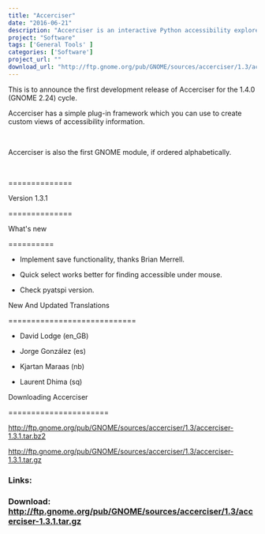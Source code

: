 ```yaml
---
title: "Accerciser"
date: "2016-06-21"
description: "Accerciser is an interactive Python accessibility explorer for the GNOME desktop. It uses AT-SPI to inspect and control widgets, allowing you to check if an application is providing correct information to assistive technologies and automated test frameworks."
project: "Software"
tags: ['General Tools' ]
categories: ['Software']
project_url: ""
download_url: "http://ftp.gnome.org/pub/GNOME/sources/accerciser/1.3/accerciser-1.3.1.tar.gz"
---
```

This is to announce the first development release of Accerciser for the 1.4.0 (GNOME 2.24) cycle.

Accerciser has a simple plug-in framework which you can use to create custom views of accessibility information.

 

Accerciser is also the first GNOME module, if ordered alphabetically.

 

==============

Version 1.3.1

==============

What's new

==========

- Implement save functionality, thanks Brian Merrell.

- Quick select works better for finding accessible under mouse.

- Check pyatspi version.

New And Updated Translations

============================

- David Lodge (en\_GB)

- Jorge González (es)

- Kjartan Maraas (nb)

- Laurent Dhima (sq)

Downloading Accerciser

======================

<a href="">http://ftp.gnome.org/pub/GNOME/sources/accerciser/1.3/accerciser-1.3.1.tar.bz2</a>

<a href="">http://ftp.gnome.org/pub/GNOME/sources/accerciser/1.3/accerciser-1.3.1.tar.gz</a>

### Links:

### Download: http://ftp.gnome.org/pub/GNOME/sources/accerciser/1.3/accerciser-1.3.1.tar.gz 